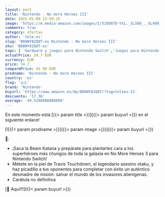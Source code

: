 ```yaml
---
layout: post
title: 'Nintendo - No more Heroes III'
date: 2022-01-09 22:59:15
image: 'https://m.media-amazon.com/images/I/51OO87D-VtL._SL500_._SL400_.jpg'
comments: true
category: ofertas
author: 'tole.es'
slug: 'B08WY82Q8T-es Nintendo - No more Heroes III'
sku: 'B08WY82Q8T-es'
tags: [ 'Hardware y juegos para Nintendo Switch','Juegos para Nintendo Switch','Videojuegos','nintendo', ]
actualPrice: 34.7 EUR
currency: EUR
price: 34.7
comparePrice: 41.99 EUR
prodname: 'Nintendo - No more Heroes III'
country: 'es'
flag: '🇪🇸'
brand: 'Nintendo'
buyurl: 'https://www.amazon.es/dp/B08WY82Q8T/?tag=tolees-21'
descuento: '17.36'
average: '49.5288888888889'
---
```


En este momento está [{{< param title >}}]({{< param buyurl >}}) en el siguiente enlace!

[![{{< param prodname >}}]({{< param image >}})]({{< param buyurl >}})

🔎:

- ¡Saca la Beam Katana y prepárate para plantarles cara a los superhéroes más chungos de toda la galaxia en No More Heroes 3 para Nintendo Switch!
- Métete en la piel de Travis Touchdown, el legendario asesino otaku, y haz picadillo a tus oponentes para completar con éxito un auténtico desmadre de misión: salvar el mundo de los invasores alienígenas.
- Carátula no definitiva

[🛒 Aquí!!!]({{< param buyurl >}})
